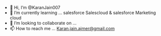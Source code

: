 - 👋 Hi, I’m @KaranJain007
- 🌱 I’m currently learning ... salesforce Salescloud & salesforce Marketing cloud 
- 💞️ I’m looking to collaborate on ... 
- 📫 How to reach me ... Karan.jain.ajmer@gmail.com

<!---
KaranJain007/KaranJain007 is a ✨ special ✨ repository because its `README.md` (this file) appears on your GitHub profile.
You can click the Preview link to take a look at your changes.
--->
